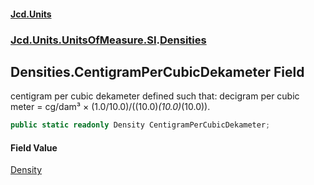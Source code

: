 #### [Jcd.Units](index.md 'index')

### [Jcd.Units.UnitsOfMeasure.SI](Jcd.Units.UnitsOfMeasure.SI.md 'Jcd.Units.UnitsOfMeasure.SI').[Densities](Densities.md 'Jcd.Units.UnitsOfMeasure.SI.Densities')

## Densities.CentigramPerCubicDekameter Field

centigram per cubic dekameter defined such that: decigram per cubic meter = cg/dam³ ×
(1.0/10.0)/((10.0)*(10.0)*(10.0)).

```csharp
public static readonly Density CentigramPerCubicDekameter;
```

#### Field Value

[Density](Density.md 'Jcd.Units.UnitTypes.Density')